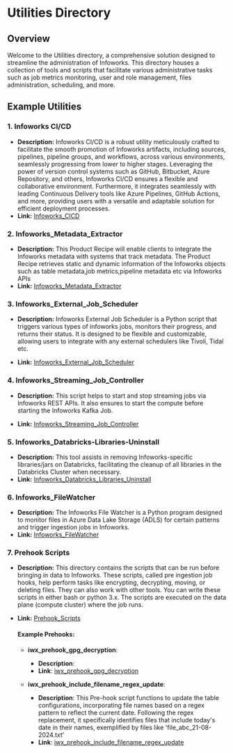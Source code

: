 # Utilities Directory

## Overview
Welcome to the Utilities directory, a comprehensive solution designed to streamline the administration of Infoworks. This directory houses a collection of tools and scripts that facilitate various administrative tasks such as job metrics monitoring, user and role management, files administration, scheduling, and more.

## Example Utilities

### 1. Infoworks CI/CD

- **Description:** Infoworks CI/CD is a robust utility meticulously crafted to facilitate the smooth promotion of Infoworks artifacts, including sources, pipelines, pipeline groups, and workflows, across various environments, seamlessly progressing from lower to higher stages. Leveraging the power of version control systems such as GitHub, Bitbucket, Azure Repository, and others, Infoworks CI/CD ensures a flexible and collaborative environment. Furthermore, it integrates seamlessly with leading Continuous Delivery tools like Azure Pipelines, GitHub Actions, and more, providing users with a versatile and adaptable solution for efficient deployment processes.
- **Link:** [Infoworks_CICD](./Infoworks_CICD/)

### 2. Infoworks_Metadata_Extractor

- **Description:** This Product Recipe will enable clients to integrate the Infoworks metadata with systems that track metadata. The Product Recipe retrieves static and dynamic information of the Infoworks objects such as table metadata,job metrics,pipeline metadata etc via Infoworks APIs
- **Link:** [Infoworks_Metadata_Extractor](./Infoworks_Metadata_Extractor/)

### 3. Infoworks_External_Job_Scheduler

- **Description:** Infoworks External Job Scheduler is a Python script that triggers various types of infoworks jobs, monitors their progress, and returns their status. It is designed to be flexible and customizable, allowing users to integrate with any external schedulers like Tivoli, Tidal etc.

- **Link:** [Infoworks_External_Job_Scheduler](./Infoworks_External_Job_Scheduler/)

### 4. Infoworks_Streaming_Job_Controller

- **Description:** This script helps to start and stop streaming jobs via Infoworks REST APIs. It also ensures to start the compute before starting the Infoworks Kafka Job.

- **Link:** [Infoworks_Streaming_Job_Controller](./Infoworks_Streaming_Job_Controller/)

### 5. Infoworks_Databricks-Libraries-Uninstall

- **Description:** This tool assists in removing Infoworks-specific libraries/jars on Databricks, facilitating the cleanup of all libraries in the Databricks Cluster when necessary.
- **Link:** [Infoworks_Databricks_Libraries_Uninstall](./Infoworks_Databricks_Libraries_Uninstall/)

### 6. Infoworks_FileWatcher

- **Description:** The Infoworks File Watcher is a Python program designed to monitor files in Azure Data Lake Storage (ADLS) for certain patterns and trigger ingestion jobs in Infoworks. 
- **Link:** [Infoworks_FileWatcher](./Infoworks_FileWatcher/)

### 7. Prehook Scripts

- **Description:** This directory contains the scripts that can be run before bringing in data to Infoworks. These scripts, called pre ingestion job hooks, help perform tasks like encrypting, decrypting, moving, or deleting files. They can also work with other tools. You can write these scripts in either bash or python 3.x. The scripts are executed on the data plane (compute cluster) where the job runs.
- **Link:** [Prehook_Scripts](./Prehook_Scripts/)

    #### Example Prehooks:

    - **iwx_prehook_gpg_decryption**:
      - **Description**:
      - **Link**: [iwx_prehook_gpg_decryption](./Prehook_Scripts/iwx_prehook_gpg_decryption/)
  
    - **iwx_prehook_include_filename_regex_update**:
      - **Description**: This Pre-hook script functions to update the table configurations, incorporating file names based on a regex pattern to reflect the current date. Following the regex replacement, it specifically identifies files that include today's date in their names, exemplified by files like 'file_abc_21-08-2024.txt'
      - **Link**: [iwx_prehook_include_filename_regex_update](./Prehook_Scripts/iwx_prehook_include_filename_regex_update/)

